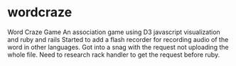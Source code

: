 wordcraze
=========

Word Craze Game
An association game using D3 javascript visualization and ruby and rails
Started to add a flash recorder for recording audio of the word in other languages. Got into a snag with the request not uploading the whole file. Need to research rack handler to get the request before ruby.
